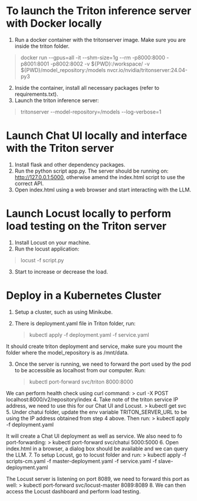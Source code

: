 # To launch the Triton inference server with Docker locally

1. Run a docker container with the tritonserver image. Make sure you are inside the triton folder.
  > docker run --gpus=all -it --shm-size=1g --rm -p8000:8000 -p8001:8001 -p8002:8002 -v ${PWD}:/workspace/ -v ${PWD}/model_repository:/models nvcr.io/nvidia/tritonserver:24.04-py3
2. Inside the container, install all necessary packages (refer to requirements.txt).
3. Launch the triton inference server:
  > tritonserver --model-repository=/models --log-verbose=1


# Launch Chat UI locally and interface with the Triton server

1. Install flask and other dependency packages.
2. Run the python script app.py. The server should be running on: http://127.0.0.1:5000, otherwise amend the index.html script to use the correct API.
3. Open index.html using a web browser and start interacting with the LLM.


# Launch Locust locally to perform load testing on the Triton server

1. Install Locust on your machine.
2. Run the locust application: 
  > locust -f script.py
3. Start to increase or decrease the load.


# Deploy in a Kubernetes Cluster

1. Setup a cluster, such as using Minikube.

2. There is deployment.yaml file in Triton folder, run:
    > kubectl apply -f deployment.yaml -f service.yaml

It should create triton deployment and service, make sure you mount the folder where the model_repository is as /mnt/data. 

3. Once the server is running, we need to forward the port used by the pod to be accessible as localhost from our computer. Run:
    > kubectl port-forward svc/triton 8000:8000
  
We can perform health check using curl command:
    > curl -X POST localhost:8000/v2/repository/index
4. Take note of the triton service IP address, we need to use this for our Chat UI and Locust.
    > kubectl get svc
5. Under chatui folder, update the env variable TRITON_SERVER_URL to be using the IP address obtained from step 4 above. Then run:
    > kubectl apply -f deployment.yaml
  
It will create a Chat UI deployment as well as service. We also need to fo port-forwarding:
    > kubectl port-forward svc/chatui 5000:5000
6. Open index.html in a browser, a dialog box should be available and we can query the LLM.
7. To setup Locust, go to locust folder and run:
    > kubectl apply -f scripts-cm.yaml -f master-deployment.yaml -f service.yaml -f slave-deployment.yaml
  
  The Locust server is listening on port 8089, we need to forward this port as well:
    > kubectl port-forward svc/locust-master 8089:8089
8. We can then access the Locust dashboard and perform load testing.